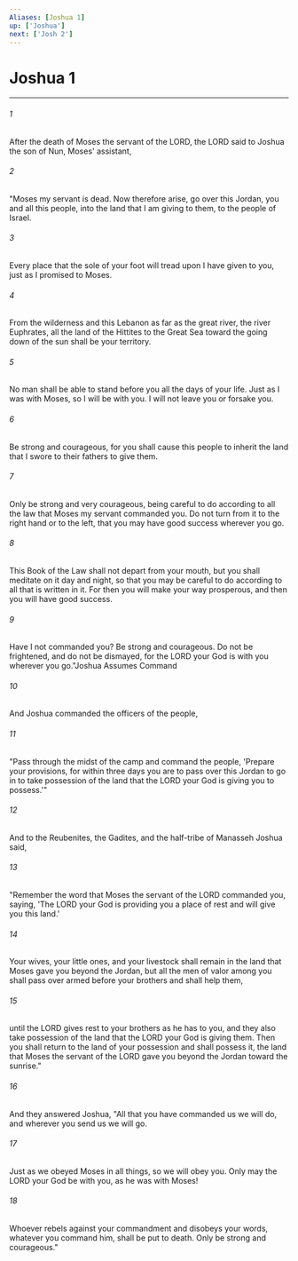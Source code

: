 ```yaml
---
Aliases: [Joshua 1]
up: ['Joshua']
next: ['Josh 2']
---
```

# Joshua 1
***



###### 1 
After the death of Moses the servant of the LORD, the LORD said to Joshua the son of Nun, Moses' assistant, 

###### 2 
"Moses my servant is dead. Now therefore arise, go over this Jordan, you and all this people, into the land that I am giving to them, to the people of Israel. 

###### 3 
Every place that the sole of your foot will tread upon I have given to you, just as I promised to Moses. 

###### 4 
From the wilderness and this Lebanon as far as the great river, the river Euphrates, all the land of the Hittites to the Great Sea toward the going down of the sun shall be your territory. 

###### 5 
No man shall be able to stand before you all the days of your life. Just as I was with Moses, so I will be with you. I will not leave you or forsake you. 

###### 6 
Be strong and courageous, for you shall cause this people to inherit the land that I swore to their fathers to give them. 

###### 7 
Only be strong and very courageous, being careful to do according to all the law that Moses my servant commanded you. Do not turn from it to the right hand or to the left, that you may have good success wherever you go. 

###### 8 
This Book of the Law shall not depart from your mouth, but you shall meditate on it day and night, so that you may be careful to do according to all that is written in it. For then you will make your way prosperous, and then you will have good success. 

###### 9 
Have I not commanded you? Be strong and courageous. Do not be frightened, and do not be dismayed, for the LORD your God is with you wherever you go."Joshua Assumes Command 

###### 10 
And Joshua commanded the officers of the people, 

###### 11 
"Pass through the midst of the camp and command the people, 'Prepare your provisions, for within three days you are to pass over this Jordan to go in to take possession of the land that the LORD your God is giving you to possess.'" 

###### 12 
And to the Reubenites, the Gadites, and the half-tribe of Manasseh Joshua said, 

###### 13 
"Remember the word that Moses the servant of the LORD commanded you, saying, 'The LORD your God is providing you a place of rest and will give you this land.' 

###### 14 
Your wives, your little ones, and your livestock shall remain in the land that Moses gave you beyond the Jordan, but all the men of valor among you shall pass over armed before your brothers and shall help them, 

###### 15 
until the LORD gives rest to your brothers as he has to you, and they also take possession of the land that the LORD your God is giving them. Then you shall return to the land of your possession and shall possess it, the land that Moses the servant of the LORD gave you beyond the Jordan toward the sunrise." 

###### 16 
And they answered Joshua, "All that you have commanded us we will do, and wherever you send us we will go. 

###### 17 
Just as we obeyed Moses in all things, so we will obey you. Only may the LORD your God be with you, as he was with Moses! 

###### 18 
Whoever rebels against your commandment and disobeys your words, whatever you command him, shall be put to death. Only be strong and courageous."
